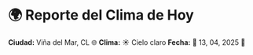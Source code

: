 # 🌍 Reporte del Clima de Hoy

**Ciudad:** Viña del Mar, CL 🌐
**Clima:** ☀️ Cielo claro
**Fecha:** 📅 13, 04, 2025 🚀
